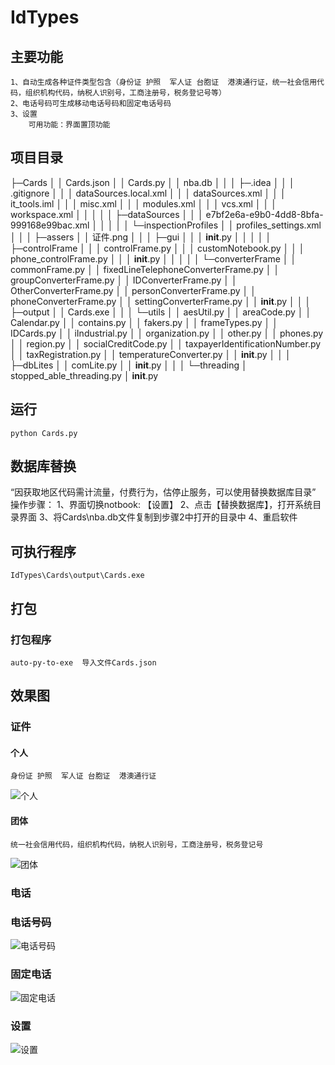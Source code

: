 # IdTypes
## 主要功能
    1、自动生成各种证件类型包含（身份证 护照  军人证 台胞证  港澳通行证，统一社会信用代码，组织机构代码，纳税人识别号，工商注册号，税务登记号等）
	2、电话号码可生成移动电话号码和固定电话号码
	3、设置
		可用功能：界面置顶功能

## 项目目录
├─Cards
│  │  Cards.json
│  │  Cards.py
│  │  nba.db
│  │
│  ├─.idea
│  │  │  .gitignore
│  │  │  dataSources.local.xml
│  │  │  dataSources.xml
│  │  │  it_tools.iml
│  │  │  misc.xml
│  │  │  modules.xml
│  │  │  vcs.xml
│  │  │  workspace.xml
│  │  │
│  │  ├─dataSources
│  │  │      e7bf2e6a-e9b0-4dd8-8bfa-999168e99bac.xml
│  │  │
│  │  └─inspectionProfiles
│  │          profiles_settings.xml
│  │
│  ├─assers
│  │      证件.png
│  │
│  ├─gui
│  │  │  __init__.py
│  │  │
│  │  ├─controlFrame
│  │  │      controlFrame.py
│  │  │      customNotebook.py
│  │  │      phone_controlFrame.py
│  │  │      __init__.py
│  │  │
│  │  └─converterFrame
│  │          commonFrame.py
│  │          fixedLineTelephoneConverterFrame.py
│  │          groupConverterFrame.py
│  │          IDConverterFrame.py
│  │          OtherConverterFrame.py
│  │          personConverterFrame.py
│  │          phoneConverterFrame.py
│  │          settingConverterFrame.py
│  │          __init__.py
│  │
│  ├─output
│  │      Cards.exe
│  │
│  └─utils
│      │  aesUtil.py
│      │  areaCode.py
│      │  Calendar.py
│      │  contains.py
│      │  fakers.py
│      │  frameTypes.py
│      │  IDCards.py
│      │  iIndustrial.py
│      │  organization.py
│      │  other.py
│      │  phones.py
│      │  region.py
│      │  socialCreditCode.py
│      │  taxpayerIdentificationNumber.py
│      │  taxRegistration.py
│      │  temperatureConverter.py
│      │  __init__.py
│      │
│      ├─dbLites
│      │      comLite.py
│      │      __init__.py
│      │
│      └─threading
│              stopped_able_threading.py
│              __init__.py

## 运行
    python Cards.py
                
## 数据库替换
   “因获取地区代码需计流量，付费行为，估停止服务，可以使用替换数据库目录”
   操作步骤：
	1、界面切换notbook: 【设置】
	2、点击【替换数据库】，打开系统目录界面
	3、将Cards\nba.db文件复制到步骤2中打开的目录中
	4、重启软件

## 可执行程序
    IdTypes\Cards\output\Cards.exe

## 打包
### 打包程序
    auto-py-to-exe  导入文件Cards.json


## 效果图
### 证件
#### 个人
	身份证 护照  军人证 台胞证  港澳通行证
	
![个人](https://img2024.cnblogs.com/blog/2007173/202403/2007173-20240313175534870-1373482197.png)
	
#### 团体
	统一社会信用代码，组织机构代码，纳税人识别号，工商注册号，税务登记号
	
![团体](https://img2024.cnblogs.com/blog/2007173/202403/2007173-20240313175704510-591203619.png)

### 电话
### 电话号码
![电话号码](https://github.com/singebogo/IdTypes/blob/master/vx_images/%E7%94%B5%E8%AF%9D%E5%8F%B7%E7%A0%81.bmp)

### 固定电话
![固定电话](https://github.com/singebogo/IdTypes/blob/master/vx_images/%E5%9B%BA%E5%AE%9A%E7%94%B5%E8%AF%9D.bmp)	

### 设置
![设置](https://github.com/singebogo/IdTypes/blob/master/vx_images/%E8%AE%BE%E7%BD%AE.bmp)


